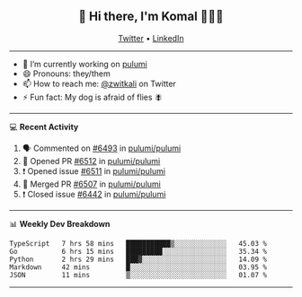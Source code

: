 <h2 align="center"> 👋 Hi there, I'm Komal 🧑🏾‍💻 </h2>
<p align="center">
    <a href="https://twitter.com/zwitkali">Twitter</a> •
    <a href="https://www.linkedin.com/in/komal-ali/">LinkedIn</a>
</p>

--------

- 🔭 I’m currently working on [pulumi](https://github.com/pulumi/pulumi)
- 😄 Pronouns: they/them
- 📫 How to reach me: [@zwitkali](https://twitter.com/zwitkali) on Twitter
- ⚡ Fun fact: My dog is afraid of flies 🪰

--------
💻 **Recent Activity**

<!--START_SECTION:activity-->
1. 🗣 Commented on [#6493](https://github.com/pulumi/pulumi/issues/6493) in [pulumi/pulumi](https://github.com/pulumi/pulumi)
2. 💪 Opened PR [#6512](https://github.com/pulumi/pulumi/pull/6512) in [pulumi/pulumi](https://github.com/pulumi/pulumi)
3. ❗️ Opened issue [#6511](https://github.com/pulumi/pulumi/issues/6511) in [pulumi/pulumi](https://github.com/pulumi/pulumi)
4. 🎉 Merged PR [#6507](https://github.com/pulumi/pulumi/pull/6507) in [pulumi/pulumi](https://github.com/pulumi/pulumi)
5. ❗️ Closed issue [#6442](https://github.com/pulumi/pulumi/issues/6442) in [pulumi/pulumi](https://github.com/pulumi/pulumi)
<!--END_SECTION:activity-->

--------

📊 **Weekly Dev Breakdown**
<!--START_SECTION:waka-->
```text
TypeScript   7 hrs 58 mins   ███████████▒░░░░░░░░░░░░░   45.03 % 
Go           6 hrs 15 mins   █████████░░░░░░░░░░░░░░░░   35.34 % 
Python       2 hrs 29 mins   ███▓░░░░░░░░░░░░░░░░░░░░░   14.09 % 
Markdown     42 mins         █░░░░░░░░░░░░░░░░░░░░░░░░   03.95 % 
JSON         11 mins         ▒░░░░░░░░░░░░░░░░░░░░░░░░   01.07 % 
```
<!--END_SECTION:waka-->

--------